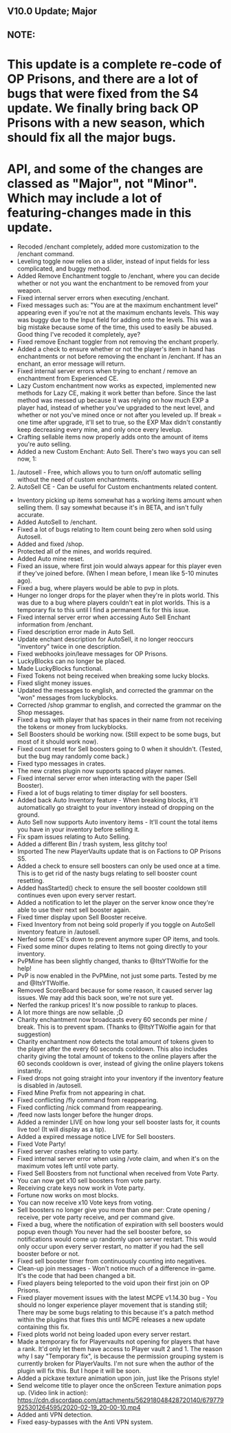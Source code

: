 ## V10.0 Update; Major
## NOTE:
# This update is a complete re-code of OP Prisons, and there are a lot of bugs that were fixed from the S4 update. We finally bring back OP Prisons with a new season, which should fix all the major bugs.
# API, and some of the changes are classed as "Major", not "Minor". Which may include a lot of featuring-changes made in this update.

- Recoded /enchant completely, added more customization to the /enchant command.
- Leveling toggle now relies on a slider, instead of input fields for less complicated, and buggy method.
- Added Remove Enchantment toggle to /enchant, where you can decide whether or not you want the enchantment to be removed from your weapon.
- Fixed internal server errors when executing /enchant.
- Fixed messages such as: "You are at the maximum enchantment level" appearing even if you're not at the maximum enchants levels. This way was buggy due to the Input field for adding onto the levels. This was a big mistake because some of the time, this used to easily be abused. Good thing I've recoded it completely, aye?
- Fixed remove Enchant toggler from not removing the enchant properly.
- Added a check to ensure whether or not the player's item in hand has enchantments or not before removing the enchant in /enchant. If has an enchant, an error message will return.
- Fixed internal server errors when trying to enchant / remove an enchantment from Experienced CE.
- Lazy Custom enchantment now works as expected, implemented new methods for Lazy CE, making it work better than before. Since the last method was messed up because it was relying on how much EXP a player had, instead of whether you've upgraded to the next level, and whether or not you've mined once or not after you leveled up. If break = one time after upgrade, it'll set to true, so the EXP Max didn't constantly keep decreasing every mine, and only once every levelup.
- Crafting sellable items now properly adds onto the amount of items you're auto selling.
- Added a new Custom Enchant: Auto Sell. There's two ways you can sell now, 1:
1. /autosell - Free, which allows you to turn on/off automatic selling without the need of custom enchantments.
2. AutoSell CE - Can be useful for Custom enchantments related content.
- Inventory picking up items somewhat has a working items amount when selling them. (I say somewhat because it's in BETA, and isn't fully accurate.
- Added AutoSell to /enchant.
- Fixed a lot of bugs relating to Item count being zero when sold using Autosell.
- Added and fixed /shop.
- Protected all of the mines, and worlds required.
- Added Auto mine reset.
- Fixed an issue, where first join would always appear for this player even if they've joined before. (When I mean before, I mean like 5-10 minutes ago).
- Fixed a bug, where players would be able to pvp in plots.
- Hunger no longer drops for the player when they're in plots world. This was due to a bug where players couldn't eat in plot worlds. This is a temporary fix to this until I find a permanent fix for this issue.
- Fixed internal server error when accessing Auto Sell Enchant information from /enchant.
- Fixed description error made in Auto Sell.
- Update enchant description for AutoSell, it no longer reoccurs "inventory" twice in one description.
- Fixed webhooks join/leave messages for OP Prisons.
- LuckyBlocks can no longer be placed.
- Made LuckyBlocks functional.
- Fixed Tokens not being received when breaking some lucky blocks.
- Fixed slight money issues.
- Updated the messages to english, and corrected the grammar on the "won" messages from luckyblocks.
- Corrected /shop grammar to english, and corrected the grammar on the Shop messages.
- Fixed a bug with player that has spaces in their name from not receiving the tokens or money from luckyblocks.
- Sell Boosters should be working now. (Still expect to be some bugs, but most of it should work now).
- Fixed count reset for Sell boosters going to 0 when it shouldn't. (Tested, but the bug may randomly come back.)
- Fixed typo messages in crates.
- The new crates plugin now supports spaced player names.
- Fixed internal server error when interacting with the paper (Sell Booster).
- Fixed a lot of bugs relating to timer display for sell boosters.
- Added back Auto Inventory feature - When breaking blocks, it'll automatically go straight to your inventory instead of dropping on the ground.
- Auto Sell now supports Auto inventory items - It'll count the total items you have in your inventory before selling it.
- Fix spam issues relating to Auto Selling.
- Added a different Bin / trash system, less glitchy too!
- Imported The new PlayerVaults update that is on Factions to OP Prisons S5.
- Added a check to ensure sell boosters can only be used once at a time. This is to get rid of the nasty bugs relating to sell booster count resetting.
- Added hasStarted() check to ensure the sell booster cooldown still continues even upon every server restart.
- Added a notification to let the player on the server know once they're able to use their next sell booster again.
- Fixed timer display upon Sell Booster receive.
- Fixed Inventory from not being sold properly if you toggle on AutoSell inventory feature in /autosell.
- Nerfed some CE's down to prevent anymore super OP items, and tools.
- Fixed some minor dupes relating to Items not going directly to your inventory.
- PvPMine has been slightly changed, thanks to @ItsYTWolfie for the help!
- PvP is now enabled in the PvPMine, not just some parts. Tested by me and @ItsYTWolfie.
- Removed ScoreBoard because for some reason, it caused server lag issues. We may add this back soon, we're not sure yet.
- Nerfed the rankup prices! It's now possible to rankup to places.
- A lot more things are now sellable. ;D
- Charity enchantment now broadcasts every 60 seconds per mine / break. This is to prevent spam. (Thanks to @ItsYTWolfie again for that suggestion)
- Charity enchantment now detects the total amount of tokens given to the player after the every 60 seconds cooldown. This also includes charity giving the total amount of tokens to the online players after the 60 seconds cooldown is over, instead of giving the online players tokens instantly.
- Fixed drops not going straight into your inventory if the inventory feature is disabled in /autosell.
- Fixed Mine Prefix from not appearing in chat.
- Fixed conflicting /fly command from reappearing.
- Fixed conflicting /nick command from reappearing.
- /feed now lasts longer before the hunger drops.
- Added a reminder LIVE on how long your sell booster lasts for, it counts live too! (It will display as a tip).
- Added a expired message notice LIVE for Sell boosters.
- Fixed Vote Party!
- Fixed server crashes relating to vote party.
- Fixed internal server error when using /vote claim, and when it's on the maximum votes left until vote party.
- Fixed Sell Boosters from not functional when received from Vote Party.
- You can now get x10 sell boosters from vote party.
- Receiving crate keys now work in Vote party.
- Fortune now works on most blocks.
- You can now receive x10 Vote keys from voting.
- Sell boosters no longer give you more than one per: Crate opening / receive, per vote party receive, and per command give.
- Fixed a bug, where the notification of expiration with sell boosters would popup even though You never had the sell booster before, so notifications would come up randomly upon server restart.
This would only occur upon every server restart, no matter if you had the sell booster before or not.
- Fixed sell booster timer from continuously counting into negatives.
- Clean-up join messages - Won't notice much of a difference in-game. It's the code that had been changed a bit.
- Fixed players being teleported to the void upon their first join on OP Prisons.
- Fixed player movement issues with the latest MCPE v1.14.30 bug - You should no longer experience player movement that is standing still; There may be some bugs relating to this because it's a patch method within the plugins that fixes this until MCPE releases a new update containing this fix.
- Fixed plots world not being loaded upon every server restart.
- Made a temporary fix for Playervaults not opening for players that have a rank. It'd only let them have access to Player vault 2 and 1. The reason why I say "Temporary fix", is because the permission grouping system is currently broken for PlayerVaults. I'm not sure when the author of the plugin will fix this. But I hope it will be soon.
- Added a pickaxe texture animation upon join, just like the Prisons style!
- Send welcome title to player once the onScreen Texture animation pops up.
(Video link in action): https://cdn.discordapp.com/attachments/562918048428720140/679779925301264595/2020-02-19_20-00-10.mp4
- Added anti VPN detection.
- Fixed easy-bypasses with the Anti VPN system.
